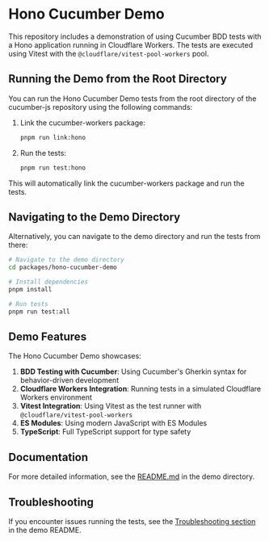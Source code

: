 # Hono Cucumber Demo

This repository includes a demonstration of using Cucumber BDD tests with a Hono application running in Cloudflare Workers. The tests are executed using Vitest with the `@cloudflare/vitest-pool-workers` pool.

## Running the Demo from the Root Directory

You can run the Hono Cucumber Demo tests from the root directory of the cucumber-js repository using the following commands:

1. Link the cucumber-workers package:
   ```bash
   pnpm run link:hono
   ```

2. Run the tests:
   ```bash
   pnpm run test:hono
   ```

This will automatically link the cucumber-workers package and run the tests.

## Navigating to the Demo Directory

Alternatively, you can navigate to the demo directory and run the tests from there:

```bash
# Navigate to the demo directory
cd packages/hono-cucumber-demo

# Install dependencies
pnpm install

# Run tests
pnpm run test:all
```

## Demo Features

The Hono Cucumber Demo showcases:

1. **BDD Testing with Cucumber**: Using Cucumber's Gherkin syntax for behavior-driven development
2. **Cloudflare Workers Integration**: Running tests in a simulated Cloudflare Workers environment
3. **Vitest Integration**: Using Vitest as the test runner with `@cloudflare/vitest-pool-workers`
4. **ES Modules**: Using modern JavaScript with ES Modules
5. **TypeScript**: Full TypeScript support for type safety

## Documentation

For more detailed information, see the [README.md](./packages/hono-cucumber-demo/README.md) in the demo directory.

## Troubleshooting

If you encounter issues running the tests, see the [Troubleshooting section](./packages/hono-cucumber-demo/README.md#troubleshooting) in the demo README. 